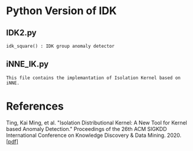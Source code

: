# Python Version of IDK
## IDK2.py
    idk_square() : IDK group anomaly detector

## iNNE_IK.py
    This file contains the implemantation of Isolation Kernel based on iNNE.

# References
Ting, Kai Ming, et al. "Isolation Distributional Kernel: A New Tool for Kernel based Anomaly Detection." Proceedings of the 26th ACM SIGKDD International Conference on Knowledge Discovery & Data Mining. 2020.[[pdf]](https://doi.org/10.1145/3394486.3403062)
